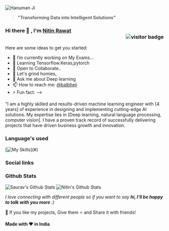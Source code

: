 <!-- My profile -->
![Hanuman Ji](https://github.com/SauRavRwT/SauRavRwT/assets/90666710/0758796f-e7e8-4dbc-872e-fb270e15cf46)


> **"Transforming Data into Intelligent Solutions"**

### Hi there 👋 , I'm [Nitin Rawat](https://NitinRwt.github.io)<div  align="right"><img src="https://komarev.com/ghpvc/?username=SauRavRwT&label=Visitors&color=64CCC5&style=flat" alt="visitor badge"/></div>

Here are some ideas to get you started:

- 🔭 I’m currently working on My Exams...
- 🌱 Learning Tensorflow.Keras,pytorch
- 👯 Open to Collaborate..
- 🤔 Let's grind homies, 
- 💬 Ask me about Deep learning
- 📫 How to reach me: [@balbheji](https://t.me/balbheji)
- ⚡ Fun fact: -->

"I am a highly skilled and results-driven machine learning engineer with [4 years] of experience in designing and implementing cutting-edge AI solutions. My expertise lies in [Deep learning, natural language processing, computer vision]. I have a proven track record of successfully delivering projects that have driven business growth and innovation.

### Language's used

[![My Skills](https://skillicons.dev/icons?i=tensorflow,bootstrap,python,css,figma,java,pytorch,)](#)

### Social links



### Github Stats

![Saurav's Github Stats](https://github-readme-stats.vercel.app/api?username=NitinRwT&show_icons=true&theme=rose) ![Nitin's Github Stats](https://github-readme-streak-stats.herokuapp.com?user=NitinRwT&theme=rose&card_width=467)
  
_I love connecting with different people so if you want to say **hi, I'll be happy to talk with you more** :)_

💙 If you like my projects, Give them ⭐ and Share it with friends!

**Made with ❤️ in India**
